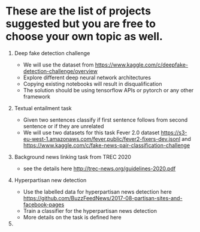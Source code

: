 # These are the list of projects suggested but you are free to choose your own topic as well.


1. Deep fake detection challenge
    - We will use the dataset from https://www.kaggle.com/c/deepfake-detection-challenge/overview
    - Explore different deep neural network architectures 
    - Copying existing notebooks will result in disqualification 
    - The solution should be using tensorflow APIs or pytorch or any other framework

2. Textual entailment task
    - Given two sentences classify if first sentence follows from second sentence or if they are unrelated
    - We will use two datasets for this task Fever 2.0 dataset https://s3-eu-west-1.amazonaws.com/fever.public/fever2-fixers-dev.jsonl and https://www.kaggle.com/c/fake-news-pair-classification-challenge

3. Background news linking task from TREC 2020
    - see the details here http://trec-news.org/guidelines-2020.pdf

4. Hyperpartisan new detection
    - Use the labelled data for hyperpartisan news detection here https://github.com/BuzzFeedNews/2017-08-partisan-sites-and-facebook-pages 
    - Train a classifier for the hyperpartisan news detection
    - More details on the task is defined here 

5. 
